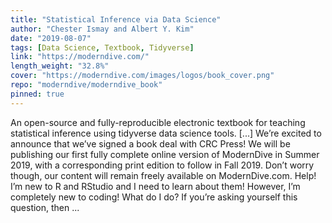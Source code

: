 ```yaml
---
title: "Statistical Inference via Data Science"
author: "Chester Ismay and Albert Y. Kim"
date: "2019-08-07"
tags: [Data Science, Textbook, Tidyverse]
link: "https://moderndive.com/"
length_weight: "32.8%"
cover: "https://moderndive.com/images/logos/book_cover.png"
repo: "moderndive/moderndive_book"
pinned: true
---
```


An open-source and fully-reproducible electronic textbook for teaching statistical inference using tidyverse data science tools. [...] We’re excited to announce that we’ve signed a book deal with CRC Press! We will be publishing our first fully complete online version of ModernDive in Summer 2019, with a corresponding print edition to follow in Fall 2019. Don’t worry though, our content will remain freely available on ModernDive.com. Help! I’m new to R and RStudio and I need to learn about them! However, I’m completely new to coding! What do I do? If you’re asking yourself this question, then  ...
